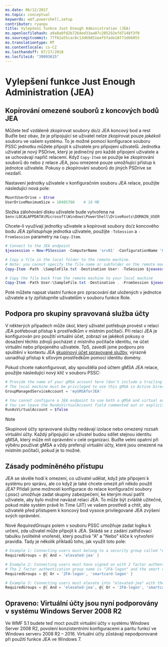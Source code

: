 ```yaml
---
ms.date: 06/12/2017
ms.topic: conceptual
keywords: wmf,powershell,setup
contributor: ryanpu
title: Vylepšení funkce Just Enough Administration (JEA)
ms.openlocfilehash: a9a8a0fd2b726ded33aa07c205292efd7148f3f0
ms.sourcegitcommit: 77f62a55cac8c13d69d51eef5fade18f71d66955
ms.translationtype: MT
ms.contentlocale: cs-CZ
ms.lasthandoff: 07/17/2018
ms.locfileid: "39093615"
---
```

# <a name="improvements-to-just-enough-administration-jea"></a>Vylepšení funkce Just Enough Administration (JEA)

## <a name="constrained-file-copy-tofrom-jea-endpoints"></a>Kopírování omezené souborů z koncových bodů JEA

Můžete teď vzdáleně zkopírovat soubory do/z JEA koncový bod a rest Buďte bez obav, že je připojující se uživatel nelze zkopírovat pouze *jakékoli* souboru ve vašem systému.
To je možné pomocí konfigurace souboru PSSC jednotku můžete připojit k uživatele pro připojení uživatelů.
Jednotka uživatel je nový PSDrive, který je jedinečný pro každé připojení uživatele a se uchovávají napříč relacemi.
Když `Copy-Item` se použije ke zkopírování souborů do nebo z relace JEA, jsou omezené pouze umožňující přístup k jednotce uživatele.
Pokusy o zkopírování souborů do jiných PSDrive se nezdaří.

Nastavení jednotky uživatele v konfiguračním souboru JEA relace, použijte následující nová pole:

```powershell
MountUserDrive = $true
UserDriveMaximumSize = 10485760    # 10 MB
```

Složka zálohování disku uživatele bude vytvořena na `$env:LOCALAPPDATA\Microsoft\Windows\PowerShell\DriveRoots\DOMAIN_USER`

Chcete-li využívají jednotky uživatele a kopírovat soubory do/z koncového bodu JEA zpřístupňuje jednotka uživatele, použijte `-ToSession` a `-FromSession` parametry na `Copy-Item`.

```powershell
# Connect to the JEA endpoint
$jeasession = New-PSSession -ComputerName 'srv01' -ConfigurationName 'UserDemo'

# Copy a file in the local folder to the remote machine.
# Note: you cannot specify the file name or subfolder on the remote machine. You must exactly type "User:"
Copy-Item -Path .\SampleFile.txt -Destination User: -ToSession $jeasession

# Copy the file back from the remote machine to your local machine
Copy-Item -Path User:\SampleFile.txt -Destination . -FromSession $jeasession
```

Poté můžete napsat vlastní funkce pro zpracování dat uložených v jednotce uživatele a ty zpřístupníte uživatelům v souboru funkce Role.

## <a name="support-for-group-managed-service-accounts"></a>Podpora pro skupiny spravovaná služba účty

V některých případech může úkol, který uživatel potřebuje provést v relaci JEA potřebovat přístup k prostředkům v místním počítači.
Při relaci JEA je konfigurován pro použití virtuální účet, zobrazí se jakékoli pokusy o dosažení těchto zdrojů pocházet z místního počítače identitu, ne účet virtuální nebo připojeného uživatele.
Tp5, zavedli jsme podporu pro spuštění v kontextu JEA [skupinový účet spravované služby](/previous-versions/windows/it-pro/windows-server-2012-R2-and-2012/jj128431\(v=ws.11\)), výrazně usnadňují přístup k síťovým prostředkům pomocí identitu domény.

Pokud chcete nakonfigurovat, aby spouštěla pod účtem gMSA JEA relace, použijte následující nový klíč v souboru PSSC:

```powershell
# Provide the name of your gMSA account here (don't include a trailing $)
# The local machine must be privileged to use this gMSA in Active Directory
GroupManagedServiceAccount = 'myGMSAforJEA'

# You cannot configure a JEA endpoint to use both a gMSA and virtual account
# You can leave the RunAsVirtualAccount field commented out or explicitly set it to false
RunAsVirtualAccount = $false
```

> [!NOTE]
> Skupinové účty spravované služby nedávají izolace nebo omezený rozsah virtuální účty.
> Každý připojující se uživatel budou sdílet stejnou identitu gMSA, který může mít oprávnění v celé organizaci.
> Buďte velmi opatrní při výběru používat gMSA a vždy preferují virtuální účty, které jsou omezené na místním počítači, pokud je to možné.

## <a name="conditional-access-policies"></a>Zásady podmíněného přístupu

JEA se skvěle hodí k omezení, co uživatel udělat, když jste připojeni k systému pro správu, ale co když je také chcete omezit *při* někdo použít JEA?
Přidali jsme možnosti konfigurace do relace konfigurační soubory (.pssc) umožňuje zadat skupiny zabezpečení, ke kterým musí patřit uživatele, aby bylo možné navázat relaci JEA.
To může být zvláště užitečné, pokud máte systém právě In Time (JIT) ve vašem prostředí a chtít, aby uživatelé před přístupem k koncový bod vysoce privilegované JEA zvýšení svých oprávnění.

Nové *RequiredGroups* polem v souboru PSSC umožňuje zadat logiku k určení, zda uživatel může připojit k JEA.
Skládá se z zadání zatřiďovací tabulku (volitelně vnořené), který používá "A" a "Nebo" klíče k vytvoření pravidla.
Tady je několik příkladů toho, jak využít toto pole:

```powershell
# Example 1: Connecting users must belong to a security group called "elevated-jea"
RequiredGroups = @{ And = 'elevated-jea' }

# Example 2: Connecting users must have signed on with 2 factor authentication or a smart card
# The 2 factor authentication group name is "2FA-logon" and the smart card group name is "smartcard-logon"
RequiredGroups = @{ Or = '2FA-logon', 'smartcard-logon' }

# Example 3: Connecting users must elevate into "elevated-jea" with their JIT system and have logged on with 2FA or a smart card
RequiredGroups = @{ And = 'elevated-jea', @{ Or = '2FA-logon', 'smartcard-logon' }}
```

## <a name="fixed-virtual-accounts-are-now-supported-on-windows-server-2008-r2"></a>Opraveno: Virtuální účty jsou nyní podporovány v systému Windows Server 2008 R2

Ve WMF 5.1 budete teď moct použít virtuální účty v systému Windows Server 2008 R2, povolení konzistentními konfiguracemi a paritu funkcí ve Windows serveru 2008 R2 – 2016.
Virtuální účty zůstávají nepodporované při použití funkce JEA ve Windows 7.